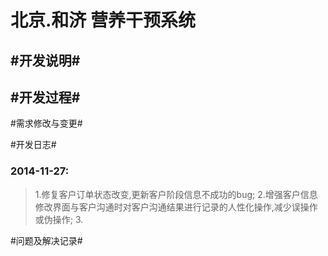 北京.和济 营养干预系统
======================

#开发说明#
--------------

#开发过程#
--------------


#需求修改与变更#


#开发日志#

### 2014-11-27: 
> 1.修复客户订单状态改变,更新客户阶段信息不成功的bug;
> 2.增强客户信息修改界面与客户沟通时对客户沟通结果进行记录的人性化操作,减少误操作或伪操作;
> 3.

#问题及解决记录#